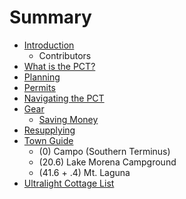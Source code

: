 # Summary

* [Introduction](README.md)
    * Contributors
* [What is the PCT?](what_is_the_pct.md)
* [Planning](planning.md)
* [Permits](permits.md)
* [Navigating the PCT](navigating_the_pct.md)
* [Gear](gear.md)
    * [Saving Money](saving-money.md)
* [Resupplying](resupplying.md)
* [Town Guide](town_guide.md)
    * \(0\) Campo \(Southern Terminus\)
    * \(20.6\) Lake Morena Campground
    * \(41.6 + .4\) Mt. Laguna
* [Ultralight Cottage List](ultralight_cottage_list.md)

